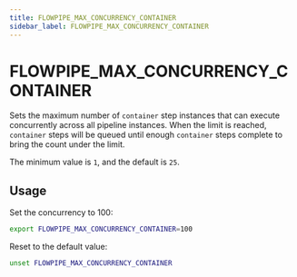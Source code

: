 ```yaml
---
title: FLOWPIPE_MAX_CONCURRENCY_CONTAINER
sidebar_label: FLOWPIPE_MAX_CONCURRENCY_CONTAINER
---
```

# FLOWPIPE_MAX_CONCURRENCY_CONTAINER

Sets the maximum number of `container` step instances that can execute concurrently across all pipeline instances.  When the limit is reached, `container` steps will be queued until enough `container` steps complete to bring the count under the limit. 

The minimum value is `1`, and the default is `25`.

## Usage 


Set the concurrency to 100:
```bash
export FLOWPIPE_MAX_CONCURRENCY_CONTAINER=100
```

Reset to the default value:
```bash
unset FLOWPIPE_MAX_CONCURRENCY_CONTAINER
```
